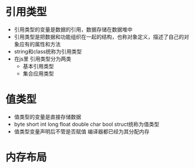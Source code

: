 # 引用类型

+ 引用类型的变量是数据的引用，数据存储在数据堆中
+ 引用类型是把数据和功能组织在一起的结构，也称对象定义，描述了自己的对象应有的属性和方法
+ string和class统称为引用类型
+ 在js里 引用类型分为两类
  + 基本引用类型
  + 集合应用类型

# 值类型

+ 值类型的变量是直接存储数据
+ byte short int long float double char bool struct统称为值类型
+ 值类型变量声明后不管是否赋值 编译器都已经为其分配内存

# 内存布局
